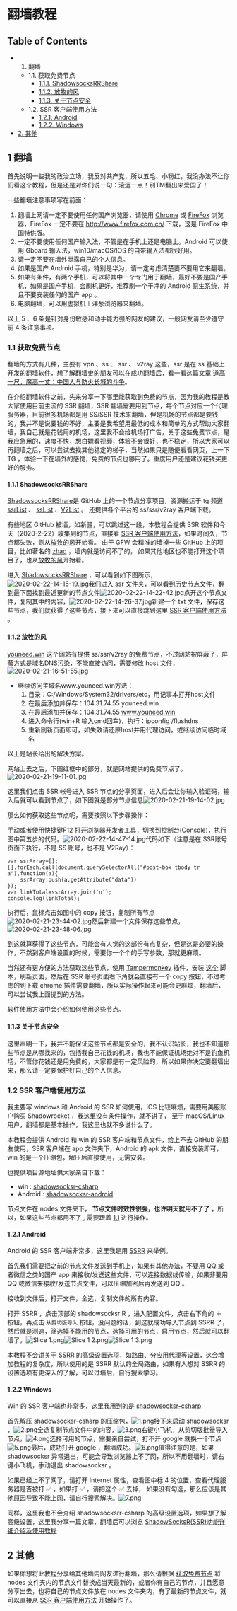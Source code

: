 # 翻墙教程

## Table of Contents

- 1. 翻墙
  - 1.1. 获取免费节点
    - [1.1.1. ShadowsocksRRShare](#orge19d202)
    - [1.1.2. 放牧的风](#org9c5021d)
    - [1.1.3. 关于节点安全](#org0898b75)
  - 1.2. SSR 客户端使用方法
    - [1.2.1. Android](#org46e563e)
    - [1.2.2. Windows](#orge61d31a)
- [2. 其他](#org7e74300)

## 1 翻墙

首先说明一些我的政治立场，我反对共产党，所以五毛、小粉红，我没办法不让你们看这个教程，但是还是对你们说一句：滚远一点！别TM翻出来爱国了！

一些翻墙注意事项写在前面：

1. 翻墙上网请一定不要使用任何国产浏览器，请使用 [Chrome](https://www.google.com/intl/zh-CN/chrome/) 或 [FireFox](https://www.mozilla.org/zh-CN/firefox/new/) 浏览器，FireFox 一定不要在 http://www.firefox.com.cn/ 下载，这是 FireFox 中国特供版。
2. 一定不要使用任何国产输入法，不管是在手机上还是电脑上。Android 可以使用 Gboard 输入法，win10/macOS/IOS 的自带输入法都很好用。
3. 请一定不要在墙外泄露自己的个人信息。
4. 如果是国产 Android 手机，特别是华为，请一定考虑清楚要不要用它来翻墙。
5. 如果有条件，有两个手机，可以将其中一个专门用于翻墙，最好不要是国产手机，如果是国产手机，会刷机更好，推荐刷一个干净的 Android 原生系统，并且不要安装任何的国产 app 。
6. 电脑翻墙，可以用虚拟机＋洋葱浏览器来翻墙。

以上 5 、6 条是针对身份敏感和动手能力强的网友的建议，一般网友请至少遵守前 4 条注意事项。

### 1.1 获取免费节点

翻墙的方式有几种，主要有 vpn 、ss 、 ssr 、 v2ray 这些，ssr 是在 ss 基础上开发的翻墙软件，想了解翻墙史的朋友可以在成功翻墙后，看一看这篇文章 [道高一尺，魔高一丈：中国人与防火长城的斗争](https://chinadigitaltimes.net/chinese/2020/01/matters｜道高一尺，魔高一丈：中国人与防火长城的斗/)。

在介绍翻墙软件之前，先来分享一下哪里能获取到免费的节点，因为我的教程是教大家使用目前主流的 SSR 翻墙，SSR 翻墙需要用到节点，每个节点对应一个代理服务器，目前很多机场都是用 SS/SSR 技术来翻墙，但是机场的节点都是要钱的，我并不是说要钱的不好，主要是我希望用最低的成本和简单的方式帮助大家翻墙，我自己就是花钱用的机场，这里我不会给机场打广告，关于这些免费节点，是我应急用的，速度不快，想白嫖看视频，体验不会很好，也不稳定，所以大家可以再翻墙之后，可以尝试去找其他稳定的梯子，当然如果只是随便看看网页，上一下 TG ，体验一下在墙外的感觉，免费的节点也够用了。重度用户还是建议花钱买更好的服务。

#### 1.1.1 ShadowsocksRRShare

[ShadowsocksRRShare](https://github.com/ruanfei/ShadowsocksRRShare)是 GitHub 上的一个节点分享项目，资源搬运于 tg 频道 [ssrList](https://t.me/ssrList) 、 [ssList](https://t.me/ssList) 、[V2List](https://t.me/V2List) 。 还提供各个平台的 ss/ssr/v2ray 客户端下载。

有些地区 GitHub 被墙，如新疆，可以跳过这一段，本教程会提供 SSR 软件和今天（2020-2-22）收集到的节点，直接看 [SSR 客户端使用方法](#org6297cd3)，如果时间久，节点都失效，则从[放牧的风](#org9c5021d)开始看。 由于 GFW 会精准的墙掉一些 GitHub 上的项目，比如著名的 [zhao](https://github.com/programthink/zhao) ，墙内就是访问不了的， 如果其他地区也不能打开这个项目了，也从[放牧的风](#org9c5021d)开始看。

进入 [ShadowsocksRRShare](https://github.com/ruanfei/ShadowsocksRRShare) ，可以看到如下图所示，![2020-02-22-14-15-19.jpg](../../../_ImageAssets/2020-02-22-14-15-19.jpg)我们进入 ssr 文件夹，可以看到历史节点文件，翻到最下面找到最近更新的节点文件![2020-02-22-14-22-42.jpg](../../../_ImageAssets/2020-02-22-14-22-42.jpg)点开这个节点文件，复制其中的内容，![2020-02-22-14-26-37.jpg](../../../_ImageAssets/2020-02-22-14-26-37.jpg)新建一个 txt 文件，保存这些节点，我们就获得了这些节点，接下来可以直接跳到这里 [SSR 客户端使用方法](#org6297cd3) 。

#### 1.1.2 放牧的风

[youneed.win](https://www.youneed.win/free-ssr) 这个网站有提供 ss/ssr/v2ray 的免费节点，不过网站被屏蔽了，屏蔽方式是域名DNS污染，不能直接访问，需要修改 host 文件，![2020-02-21-16-51-55.jpg](../../../_ImageAssets/2020-02-21-16-51-55.jpg)

- 继续访问主域名www.youneed.win方法：
  1. 目录：C:/Windows/System32/drivers/etc，用记事本打开host文件
  2. 在最后添加并保存：104.31.74.55 youneed.win
  3. 在最后添加并保存：104.31.74.55 www.youneed.win
  4. 进入命令行(win+R 输入cmd回车)，执行：ipconfig /flushdns
  5. 重新刷新页面即可，如失效请还原host并用代理访问，或继续访问临时域名

以上是站长给出的解决方案。

网站上去之后，下图红框中的部分，就是网站提供的免费节点了。![2020-02-21-19-11-01.jpg](../../../_ImageAssets/2020-02-21-19-11-01.jpg)

这里我们点击 SSR 帐号进入 SSR 节点的分享页面，进入后会让你输入验证码，输入后就可以看到节点了，如下图就是部分节点信息![2020-02-21-19-14-02.jpg](../../../_ImageAssets/2020-02-21-19-14-02.jpg)

那么如何获取这些节点呢，需要按照以下步骤操作：

手动或者使用快捷键F12 打开浏览器开发者工具，切换到控制台(Console)，执行图中第五步的代码。![2020-02-22-14-47-14.jpg](../../../_ImageAssets/2020-02-22-14-47-14.jpg)代码如下（注意是在 SSR账号页面下执行，不是 SS 账号，也不是 V2Ray）：

```
var ssrArray=[];
[].forEach.call(document.querySelectorAll("#post-box tbody tr a"),function(a){
    ssrArray.push(a.getAttribute("data"))
});
var linkTotal=ssrArray.join('n');
console.log(linkTotal);
```

执行后，鼠标点击如图中的 copy 按钮，复制所有节点![2020-02-21-23-44-02.jpg](../../../_ImageAssets/2020-02-21-23-44-02.jpg)然后新建一个文件保存这些节点，![2020-02-21-23-48-06.jpg](../../../_ImageAssets/2020-02-21-23-48-06.jpg)

到这就算获得了这些节点，可能会有人觉的这部份有点复杂，但是这是必要的操作，不然到客户端设置的时候，需要你一个个的手写参数，那就更麻烦。

当然还有更方便的方法获取这些节点，使用 [Tampermonkey](https://chrome.google.com/webstore/detail/tampermonkey/dhdgffkkebhmkfjojejmpbldmpobfkfo?hl=zh-CN) 插件，安装 [这个](https://greasyfork.org/sr/scripts/385723-放牧的风免费ssr获取所有链接) 脚本，刷新页面，然后在 SSR 账号页面右下角就会直接有一个 copy 按钮，不过考虑的到下载 chrome 插件需要翻墙，所以实际操作起来可能会更麻烦，翻墙后，可以尝试我上面提到的方法。

软件使用方法中会介绍如何使用这些节点。

#### 1.1.3 关于节点安全

这里声明一下，我并不能保证这些节点都是安全的，我不认识站长，我也不知道那些节点是从哪找来的，包括我自己花钱的机场，我也不能保证机场绝对不是钓鱼机场，不管你花钱还是用免费的，大家都是有一定风险的，所以如果你决定要翻墙出来，那么请一定要保护好自己的个人信息。

### 1.2 SSR 客户端使用方法

我主要写 windows 和 Android 的 SSR 如何使用，IOS 比较麻烦，需要用美服账户购买 Shadowrocket ，我这里没有条件操作，就不讲了， 至于 macOS/Linux 用户，翻墙都是基本操作，我这里也就不多说什么了。

本教程会提供 Android 和 win 的 SSR 客户端和节点文件，给上不去 GitHub 的朋友使用，SSR 客户端在 app 文件夹下，Android 的 apk 文件，直接安装即可，win 的是一个压缩包，解压后直接使用，无需安装。

也提供项目源地址供大家亲自下载：

- win : [shadowsocksr-csharp](https://github.com/shadowsocksrr/shadowsocksr-csharp/releases)
- Android : [shadowsocksr-android](https://github.com/shadowsocksrr/shadowsocksr-android/releases)

节点文件在 nodes 文件夹下， **节点文件时效性很强，也许明天就用不了了** ，所以，如果这些节点都用不了 , 需要跟着 [1.1](#orgf778ca0) 进行操作。

#### 1.2.1 Android

Android 的 SSR 客户端非常多，这里我是用 [SSRR](https://github.com/shadowsocksrr/shadowsocksr-android/releases/download/3.5.4/shadowsocksr-android-3.5.4.apk) 来举例。

首先我们需要把之前的节点文件发送到手机上，如果有其他办法，不要用 QQ 或者微信之类的国产 app 来接收/发送这些文件，可以连接数据线传输，如果非要用 QQ 或微信来接收/发送节点文件，可以压缩加密后再发送到 QQ 。

接收到文件后，打开文件，全选，复制文件的所有内容。

打开 SSRR ，点击顶部的 shadowsocksr R ，进入配置文件，点击右下角的 ＋ 按钮，再点击 `从剪切版导入` 按钮，没问题的话，到这就成功导入节点到 SSRR 了，然后就是测速，筛选掉不能用的节点，选择可用的节点，启用节点，然后就可以翻墙了。![Slice 1.png](../../../_ImageAssets/Slice%201.png)![Slice 1 2.png](../../../_ImageAssets/Slice%201%202.png)![Slice 1 3.png](../../../_ImageAssets/Slice%201%203.png)

本教程不会讲关于 SSRR 的高级设置选项，如路由、分应用代理等设置，这会增加教程的复杂度，所以使用的是 SSRR 默认的全局路由，如果有人想对 SSRR 的设置选项有更深入的了解，可以过墙后，自行搜索学习。

#### 1.2.2 Windows

Win 的 SSR 客户端也非常多，这里我用到的是 [shadowsocksr-csharp](https://github.com/shadowsocksrr/shadowsocksr-csharp/releases)

首先解压 shadowsocksr-csharp 的压缩包，![1.png](../../../_ImageAssets/1.png)接下来启动 shadowsocksr ，![2.png](../../../_ImageAssets/2.png)全选复制节点文件中的内容，![3.png](../../../_ImageAssets/3.png)右键小飞机，从剪切版批量导入节点，![4.png](../../../_ImageAssets/4.png)选择可用的节点，需要亲自尝试，打不开 google 就换一个节点![5.png](../../../_ImageAssets/5.png)最后，成功打开 google ，翻墙成功。![6.png](../../../_ImageAssets/6.png)值得注意的是，如果 shadowsocksr 异常退出，可能会导致浏览器上不了网，所以不用翻墙时，请右键小飞机，手动退出 shadowsocksr 。

如果已经上不了网了，请打开 Internet 属性，查看图中标 4 的位置，查看代理服务器是否被打 ✅️ ，如果打 ✅️ ，请把这个 ✅️ 去掉， 如果没有勾选，那么应该是其他原因导致不能上网，请自行搜索解决。![7.png](../../../_ImageAssets/7.png)

同样，这里我也不会介绍 shadowsocksrr-csharp 的高级设置选项，如果想了解高级设置，这里我分享一篇文章，翻墙后可以浏览 [ShadowSocksR(SSR)功能详细介绍及使用教程](https://www.quchao.net/ShadowsocksR.html)

## 2 其他

如果你想将此教程分享给其他墙内网友进行翻墙，那么请根据 [获取免费节点](#orgf778ca0) 将 nodes 文件夹内的节点文件替换成当天最新的，或者你有自己的节点，并且愿意分享出去，也将自己的节点文件放在 nodes 文件夹内，有了最新的节点文件，就可以直接从 [SSR 客户端使用方法](#org6297cd3) 开始操作了。